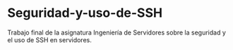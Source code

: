 # Seguridad-y-uso-de-SSH
Trabajo final de la asignatura Ingeniería de Servidores sobre la seguridad y el uso de SSH en servidores.
